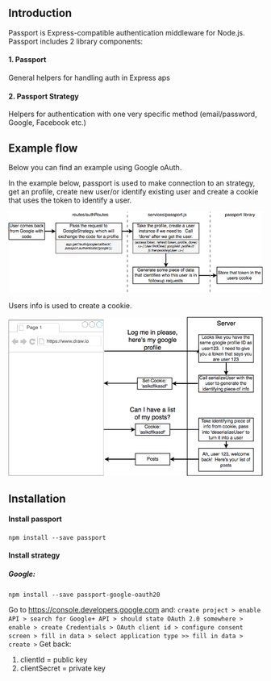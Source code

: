 ## Introduction
Passport is Express-compatible authentication middleware for Node.js. Passport includes 2 library components:
#### 1. Passport 
General helpers for handling auth in Express aps

#### 2. Passport Strategy
Helpers for authentication with one very specific method (email/password, Google, Facebook etc.)

## Example flow
Below you can find an example using Google oAuth. 

In the example below, passport is used to make connection to an strategy, get an profile, create new user/or identify existing user and create a cookie that uses the token to identify a user. 

![Passport flow](../images/googleOauth-passport-cookies-flow.png?raw=true "Passport flow") </br>

Users info is used to create a cookie. 

![Passport flow](../images/googleOauth-passport-cookies-flow-1.png?raw=true "Passport flow") </br>






## Installation
#### Install passport 
`npm install --save passport`

#### Install strategy
##### Google: 
`npm install --save passport-google-oauth20`

Go to https://console.developers.google.com and: `create project > enable API > search for Google+ API > should state OAuth 2.0 somewhere > enable > create Credentials > OAuth client id > configure consent screen > fill in data > select application type >> fill in data > create >` Get back:
1. clientId = public key
2. clientSecret = private key


